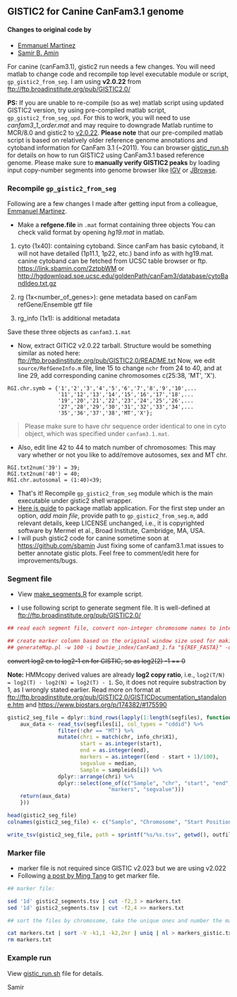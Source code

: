 ## GISTIC2 for Canine CanFam3.1 genome

#### Changes to original code by

* [Emmanuel Martinez](https://github.com/jemartinezledes)
* [Samir B. Amin](https://github.com/sbamin)

For canine (canFam3.1), gistic2 run needs a few changes. You will need matlab to change code and recompile top level executable module or script, `gp_gistic2_from_seg`. I am using **v2.0.22** from ftp://ftp.broadinstitute.org/pub/GISTIC2.0/

**PS:** If you are unable to re-compile (so as we) matlab script using updated GISTIC2 version, try using pre-compiled matlab script, `gp_gistic2_from_seg_upd`. For this to work, you will need to use *canfam3_1_order.mat* and may require to downgrade Matlab runtime to MCR/8.0 and gistic2 to [v2.0.22](ftp://ftp.broadinstitute.org/pub/GISTIC2.0/all_versions/). **Please note** that our pre-compiled matlab script is based on relatively older reference genome annotations and cytoband information for CanFam 3.1 (~2011). You can browser [gistic_run.sh](https://github.com/sbamin/canine_gistic2/blob/master/gistic_run.sh) for details on how to run GISTIC2 using CanFam3.1 based reference genome. Please make sure to **manually verify GISTIC2 peaks** by loading input copy-number segments into genome browser like [IGV](http://software.broadinstitute.org/software/igv/home) or [JBrowse](https://jbrowse.org/).

### Recompile `gp_gistic2_from_seg`

Following are a few changes I made after getting input from a colleague, [Emmanuel Martinez](https://github.com/jemartinezledes).

*   Make a **refgene.file** in `.mat` format containing three objects You can check valid format by  opening *hg19.mat* in matlab. 

1. cyto (1x40): containing cytoband. Since canFam has basic cytoband, it will not have detailed (1p11.1, 1p22, etc.) band info as with hg19.mat. canine cytoband can be fetched from UCSC table browser or ftp. https://link.sbamin.com/2ztpbWM or http://hgdownload.soe.ucsc.edu/goldenPath/canFam3/database/cytoBandIdeo.txt.gz

2. rg (1x<number_of_genes>): gene metadata based on canFam refGene/Ensemble gtf file

3. rg_info (1x1): is additional metadata

Save these three objects as `canfam3.1.mat`

*   Now, extract GITIC2 v2.0.22 tarball. Structure would be something similar as noted here: ftp://ftp.broadinstitute.org/pub/GISTIC2.0/README.txt Now, we edit `source/RefGeneInfo.m` file, line 15 to change `nchr` from 24 to 40, and at line 29, add corresponding canine chromosomes c(25:38, 'MT', 'X').

```
RGI.chr.symb = {'1','2','3','4','5','6','7','8','9','10',...
                '11','12','13','14','15','16','17','18',...
                '19','20','21','22','23','24','25','26',...
                '27','28','29','30','31','32','33','34',...
                '35','36','37','38','MT','X'};
```

>Please make sure to have chr sequence order identical to one in cyto object, which was specified under `canfam3.1.mat`.  

*   Also, edit line 42 to 44 to match number of chromosomes: This may vary whether or not you like to add/remove autosomes, sex and MT chr.

```
RGI.txt2num('39') = 39;
RGI.txt2num('40') = 40;
RGI.chr.autosomal = (1:40)<39;
```

*   That's it! Recompile `gp_gistic2_from_seg` module which is the main executable under gistic2 shell wrapper.
  * [Here is guide](https://www.mathworks.com/help/compiler/create-and-install-a-standalone-application-from-matlab-code.html) to package matlab application. For the first step under an option, *add main file*, provide path to `gp_gistic2_from_seg.m`, add relevant details, keep LICENSE unchanged, i.e., it is copyrighted software by Mermel et al., Broad Institute, Cambridge, MA, USA. 
  *  I will push gistic2 code for canine sometime soon at https://github.com/sbamin Just fixing some of canfam3.1.mat issues to better annotate gistic plots. Feel free to comment/edit here for improvements/bugs.

### Segment file

*   View [make_segments.R](make_segments.R) for example script.

*   I use following script to generate segment file. It is well-defined at ftp://ftp.broadinstitute.org/pub/GISTIC2.0/

```r
## read each segment file, convert non-integer chromosome names to integers.

## create marker column based on the original window size used for making mappability bigwig file, i.e.,
## generateMap.pl -w 100 -i bowtie_index/CanFam3_1.fa "${REF_FASTA}" -o bigwigs/CanFam3_1.map.ws100bp.bw
```

~~convert log2 cn to log2-1 cn for GISTIC, so as log2(2) -1 == 0~~

**Note:** HMMcopy derived values are already **log2 copy ratio**, i.e., `log2(T/N) = log2(T) - log2(N) = log2(T) - 1`. So, it does not require substraction by 1, as I wrongly stated earlier. Read more on format at ftp://ftp.broadinstitute.org/pub/GISTIC2.0/GISTICDocumentation_standalone.htm and https://www.biostars.org/p/174382/#175590

```r
gistic2_seg_file = dplyr::bind_rows(lapply(1:length(segfiles), function(i) {
    aux_data <- read_tsv(segfiles[i], col_types = "cddid") %>%
                filter(!chr == "MT") %>%
                mutate(chri = match(chr, info_chr$X1),
                       start = as.integer(start),
                       end = as.integer(end),
                       markers = as.integer((end - start + 1)/100),
                       segvalue = median,
                       Sample = sampleids[i]) %>%
                dplyr::arrange(chri) %>%
                dplyr::select(one_of(c("Sample", "chr", "start", "end", 
                                "markers", "segvalue")))
    return(aux_data)
    }))

head(gistic2_seg_file)
colnames(gistic2_seg_file) <- c("Sample", "Chromosome", "Start Position", "End Position", "Num markers", "Seg.CN")

write_tsv(gistic2_seg_file, path = sprintf("%s/%s.tsv", getwd(), outfile))
```

### Marker file

*   marker file is not required since GISTIC v2.023 but we are using v2.022
*   Following [a post by Ming Tang](http://crazyhottommy.blogspot.com/2017/11/run-gistic2-with-sequenza-segmentation.html) to get marker file.

```sh
## marker file:

sed '1d' gistic2_segments.tsv | cut -f2,3 > markers.txt
sed '1d' gistic2_segments.tsv | cut -f2,4 >> markers.txt

## sort the files by chromosome, take the unique ones and number the markers.

cat markers.txt | sort -V -k1,1 -k2,2nr | uniq | nl > markers_gistic.txt
rm markers.txt
```

### Example run

View [gistic_run.sh](gistic_run.sh) file for details.

Samir
